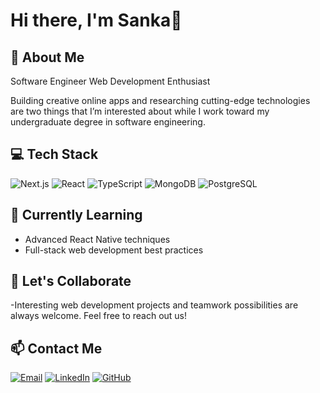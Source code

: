 # Hi there, I'm Sanka👋

## 💫 About Me
Software Engineer  Web Development Enthusiast

Building creative online apps and researching cutting-edge technologies are two things that I’m interested about while I work toward my undergraduate degree in software engineering.

## 💻 Tech Stack

![Next.js](https://img.shields.io/badge/Next.js-000000?style=for-the-badge&logo=nextdotjs&logoColor=white)
![React](https://img.shields.io/badge/React-61DAFB?style=for-the-badge&logo=react&logoColor=black)
![TypeScript](https://img.shields.io/badge/TypeScript-3178C6?style=for-the-badge&logo=typescript&logoColor=white)
![MongoDB](https://img.shields.io/badge/MongoDB-47A248?style=for-the-badge&logo=mongodb&logoColor=white)
![PostgreSQL](https://img.shields.io/badge/PostgreSQL-4169E1?style=for-the-badge&logo=postgresql&logoColor=white)



## 🌱 Currently Learning
- Advanced React Native techniques
- Full-stack web development best practices

## 🤝 Let's Collaborate
-Interesting web development projects and teamwork possibilities are always welcome. Feel free to reach out us!

## 📫 Contact Me
[![Email](https://img.shields.io/badge/Email-D14836?style=for-the-badge&logo=gmail&logoColor=white)](mailto:kalindu47kk@gmail.com)
[![LinkedIn](https://img.shields.io/badge/LinkedIn-0077B5?style=for-the-badge&logo=linkedin&logoColor=white)](www.linkedin.com/in/kalindu-koanara-767468330)
[![GitHub](https://img.shields.io/badge/GitHub-181717?style=for-the-badge&logo=github&logoColor=white)](https://github.com/kanchana404)


